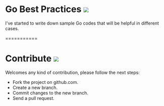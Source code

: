 # Go Best Practices <img src=https://golang.org/doc/gopher/doc.png>

I've started to write down sample Go codes that will be helpful in different cases.

===========
# Contribute <img src=https://golang.org/doc/gopher/talks.png>
Welcomes any kind of contribution, please follow the next steps:

- Fork the project on github.com.
- Create a new branch.
- Commit changes to the new branch.
- Send a pull request.

